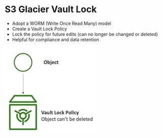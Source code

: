 # S3 Glacier Vault Lock

- Adopt a WORM (Write Once Read Many) model
- Create a Vault Lock Policy
- Lock the policy for future edits (can no longer be changed or deleted)
- Helpful for compliance and data retention

![Alt text](images/glacier-vaultlock.png)